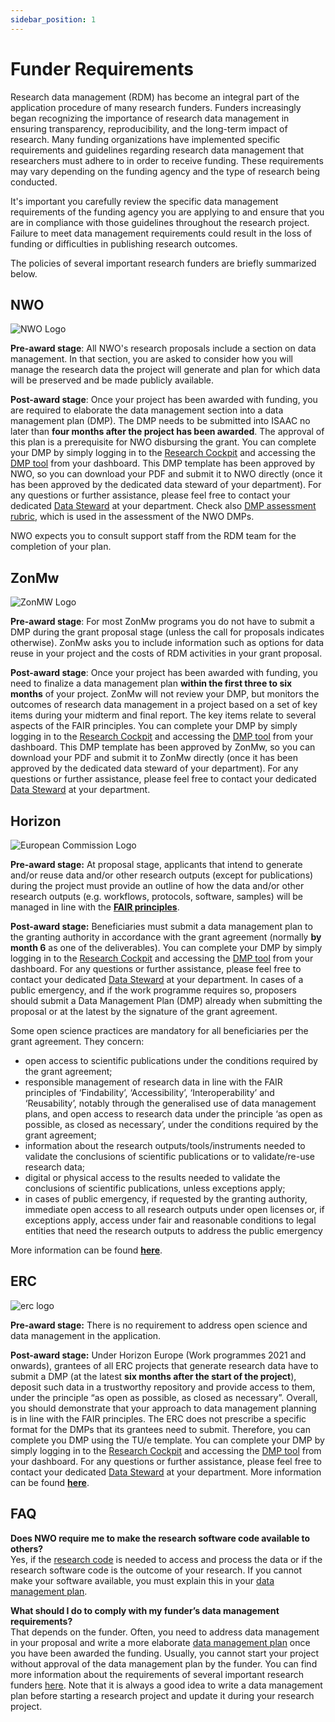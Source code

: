 ```yaml
---
sidebar_position: 1
---
```


# Funder Requirements

Research data management (RDM) has become an integral part of the application procedure of many research funders. Funders increasingly began recognizing the importance of research data management in ensuring transparency, reproducibility, and the long-term impact of research. Many funding organizations have implemented specific requirements and guidelines regarding research data management that researchers must adhere to in order to receive funding. These requirements may vary depending on the funding agency and the type of research being conducted.

It's important you carefully review the specific data management requirements of the funding agency you are applying to and ensure that you are in compliance with those guidelines throughout the research project. Failure to meet data management requirements could result in the loss of funding or difficulties in publishing research outcomes.

The policies of several important research funders are briefly summarized below.

## NWO

![NWO Logo](nwo-logo.svg)

**Pre-award stage**: All NWO's research proposals include a section on data management. In that section, you are asked to consider how you will manage the research data the project will generate and plan for which data will be preserved and be made publicly available.

**Post-award stage**: Once your project has been awarded with funding, you are required to elaborate the data management section into a data management plan (DMP). The DMP needs to be submitted into ISAAC no later than **four months after the project has been awarded**. The approval of this plan is a prerequisite for NWO disbursing the grant. You can complete your DMP by simply logging in to the [Research Cockpit](https://tue.atlassian.net/helpcenter/research/ "https://tue.atlassian.net/helpcenter/research/") and accessing the [DMP tool](https://tue.atlassian.net/helpcenter/research/portal/3/article/2712272900 "https://tue.atlassian.net/helpcenter/research/portal/3/article/2712272900") from your dashboard. This DMP template has been approved by NWO, so you can download your PDF and submit it to NWO directly (once it has been approved by the dedicated data steward of your department). For any questions or further assistance, please feel free to contact your dedicated [Data Steward](https://www.tue.nl/universiteit/library/library-for-researchers-and-phds/research-data-management/contact-a-data-steward/ "https://www.tue.nl/universiteit/library/library-for-researchers-and-phds/research-data-management/contact-a-data-steward/") at your department. Check also [DMP assessment rubric](https://zenodo.org/record/3629157#.XvnH_-dcKUk), which is used in the assessment of the NWO DMPs.

NWO expects you to consult support staff from the RDM team for the completion of your plan.

## ZonMw

![ZonMW Logo](zonmw-logo.svg)

**Pre-award stage**: For most ZonMw programs you do not have to submit a DMP during the grant proposal stage (unless the call for proposals indicates otherwise). ZonMw asks you to include information such as options for data reuse in your project and the costs of RDM activities in your grant proposal.

**Post-award stage**: Once your project has been awarded with funding, you need to finalize a data management plan **within the first three to six months** of your project. ZonMw will not review your DMP, but monitors the outcomes of research data management in a project based on a set of key items during your midterm and final report. The key items relate to several aspects of the FAIR principles. You can complete your DMP by simply logging in to the [Research Cockpit](https://tue.atlassian.net/helpcenter/research/ "https://tue.atlassian.net/helpcenter/research/") and accessing the [DMP tool](https://tue.atlassian.net/helpcenter/research/portal/3/article/2712272900 "https://tue.atlassian.net/helpcenter/research/portal/3/article/2712272900") from your dashboard. This DMP template has been approved by ZonMw, so you can download your PDF and submit it to ZonMw directly (once it has been approved by the dedicated data steward of your department). For any questions or further assistance, please feel free to contact your dedicated [Data Steward](https://www.tue.nl/universiteit/library/library-for-researchers-and-phds/research-data-management/contact-a-data-steward/ "https://www.tue.nl/universiteit/library/library-for-researchers-and-phds/research-data-management/contact-a-data-steward/") at your department.

## Horizon

![European Commission Logo](european-comission-logo.svg)

**Pre-award stage:** At proposal stage, applicants that intend to generate and/or reuse data and/or other research outputs (except for publications) during the project must provide an outline of how the data and/or other research outputs (e.g. workflows, protocols, software, samples) will be managed in line with the [**FAIR principles**](https://www.tue.nl/en/our-university/library/library-for-researchers-and-phds/research-data-management/rdm-themes/fair/).

**Post-award stage:** Beneficiaries must submit a data management plan to the granting authority in accordance with the grant agreement (normally **by month 6** as one of the deliverables). You can complete your DMP by simply logging in to the [Research Cockpit](https://tue.atlassian.net/helpcenter/research/ "https://tue.atlassian.net/helpcenter/research/") and accessing the [DMP tool](https://tue.atlassian.net/helpcenter/research/portal/3/article/2712272900 "https://tue.atlassian.net/helpcenter/research/portal/3/article/2712272900") from your dashboard. For any questions or further assistance, please feel free to contact your dedicated [Data Steward](https://www.tue.nl/universiteit/library/library-for-researchers-and-phds/research-data-management/contact-a-data-steward/ "https://www.tue.nl/universiteit/library/library-for-researchers-and-phds/research-data-management/contact-a-data-steward/") at your department. In cases of a public emergency, and if the work programme requires so, proposers should submit a Data Management Plan (DMP) already when submitting the proposal or at the latest by the signature of the grant agreement.

Some open science practices are mandatory for all beneficiaries per the grant agreement. They concern:

- open access to scientific publications under the conditions required by the grant agreement;
- responsible management of research data in line with the FAIR principles of ‘Findability’, ‘Accessibility’, ‘Interoperability’ and ‘Reusability’, notably through the generalised use of data management plans, and open access to research data under the principle ‘as open as possible, as closed as necessary’, under the conditions required by the grant agreement;
- information about the research outputs/tools/instruments needed to validate the conclusions of scientific publications or to validate/re-use research data;
- digital or physical access to the results needed to validate the conclusions of scientific publications, unless exceptions apply;
- in cases of public emergency, if requested by the granting authority, immediate open access to all research outputs under open licenses or, if exceptions apply, access under fair and reasonable conditions to legal entities that need the research outputs to address the public emergency

More information can be found [**here**](https://ec.europa.eu/info/funding-tenders/opportunities/docs/2021-2027/horizon/guidance/programme-guide_horizon_v1.4_en.pdf).

## ERC

![erc logo](erc-logo.svg)

**Pre-award stage:** There is no requirement to address open science and data management in the application.

**Post-award stage:** Under Horizon Europe (Work programmes 2021 and onwards), grantees of all ERC projects that generate research data have to submit a DMP (at the latest **six months after the start of the project**), deposit such data in a trustworthy repository and provide access to them, under the principle “as open as possible, as closed as necessary”. Overall, you should demonstrate that your approach to data management planning is in line with the FAIR principles. The ERC does not prescribe a specific format for the DMPs that its grantees need to submit. Therefore, you can complete you DMP using the TU/e template. You can complete your DMP by simply logging in to the [Research Cockpit](https://tue.atlassian.net/helpcenter/research/ "https://tue.atlassian.net/helpcenter/research/") and accessing the [DMP tool](https://tue.atlassian.net/helpcenter/research/portal/3/article/2712272900 "https://tue.atlassian.net/helpcenter/research/portal/3/article/2712272900") from your dashboard. For any questions or further assistance, please feel free to contact your dedicated [Data Steward](https://www.tue.nl/universiteit/library/library-for-researchers-and-phds/research-data-management/contact-a-data-steward/ "https://www.tue.nl/universiteit/library/library-for-researchers-and-phds/research-data-management/contact-a-data-steward/") at your department. More information can be found [**here**](https://erc.europa.eu/sites/default/files/document/file/ERC_info_document-Open_Research_Data_and_Data_Management_Plans.pdf).

## FAQ

**Does NWO require me to make the research software code available to others?**  
Yes, if the [research code](https://www.tue.nl/en/our-university/library/library-for-researchers-and-phds/research-data-management/rdm-themes/research-software) is needed to access and process the data or if the research software code is the outcome of your research. If you cannot make your software available, you must explain this in your [data management plan](https://www.tue.nl/en/our-university/library/library-for-researchers-and-phds/research-data-management/rdm-themes/data-management-plan).

**What should I do to comply with my funder’s data management requirements?**  
That depends on the funder. Often, you need to address data management in your proposal and write a more elaborate [data management plan](https://www.tue.nl/en/our-university/library/library-for-researchers-and-phds/research-data-management/rdm-themes/data-management-plan) once you have been awarded the funding. Usually, you cannot start your project without approval of the data management plan by the funder. You can find more information about the requirements of several important research funders [here](https://www.tue.nl/en/our-university/library/library-for-researchers-and-phds/research-data-management/rdm-themes/funder-requirements). Note that it is always a good idea to write a data management plan before starting a research project and update it during your research project.
